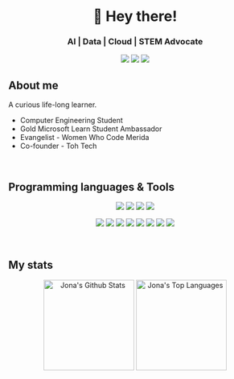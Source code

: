 <h1 align="center"> 👋 Hey there!</h1>

<h3 align="center"> AI | Data | Cloud | STEM Advocate </h3>
<p align="center">
<a  href="https://instagram.com/jona866"><img  src="https://img.shields.io/badge/-Instagram-2f2f2f?style=rounded-square&logo=instagram&logoColor=b299df"></a>
<a  href="https://www.linkedin.com/in/jona866/"><img  src="https://img.shields.io/badge/-LinkedIn-2f2f2f?style=rounded-square&logo=linkedin&logoColor=b299df"></a>
<a  href="https://twitter.com/jona866_"><img  src="https://img.shields.io/badge/-Twitter-2f2f2f?style=rounded-square&logo=twitter&logoColor=b299df"></a>
</p>

<h2>About me</h2>

A curious life-long learner.
<ul>
  <li>Computer Engineering Student</li>
  <li>Gold Microsoft Learn Student Ambassador</li>
  <li>Evangelist - Women Who Code Merida</li>
  <li>Co-founder - Toh Tech</li>
</ul>
</br>

<h2>Programming languages & Tools</h2>
<div align="center">
<a  href="#"><img  src="https://img.shields.io/badge/-Python-2f2f2f?style=rounded-square&logo=python&logoColor=b299df"></a>
<a  href="#"><img  src="https://img.shields.io/badge/-JavaScript-2f2f2f?style=rounded-square&logo=javascript&logoColor=b299df"></a>
<a  href="#"><img  src="https://img.shields.io/badge/-CSS-2f2f2f?style=rounded-square&logo=css3&logoColor=b299df"></a>
<a  href="#"><img  src="https://img.shields.io/badge/-HTML-2f2f2f?style=rounded-square&logo=html5&logoColor=b299df"></a>

<a  href="#"><img  src="https://img.shields.io/badge/-Azure-2f2f2f?style=rounded-square&logo=microsoftazure&logoColor=b299df"></a>
<a  href="#"><img  src="https://img.shields.io/badge/-Amazon%20AWS-2f2f2f?style=rounded-square&logo=amazonaws&logoColor=b299df"></a>
<a  href="#"><img  src="https://img.shields.io/badge/-IBM%20Cloud-2f2f2f?style=rounded-square&logo=ibmcloud&logoColor=b299df"></a>
<a  href="#"><img  src="https://img.shields.io/badge/-MySQL-2f2f2f?style=rounded-square&logo=mysql&logoColor=b299df"></a>
<a  href="#"><img  src="https://img.shields.io/badge/-MongoDB-2f2f2f?style=rounded-square&logo=mongodb&logoColor=b299df"></a>
<a  href="#"><img  src="https://img.shields.io/badge/-Linux-2f2f2f?style=rounded-square&logo=linux&logoColor=b299df"></a>
<a  href="#"><img  src="https://img.shields.io/badge/-Git-2f2f2f?style=rounded-square&logo=git&logoColor=b299df"></a>
<a  href="#"><img  src="https://img.shields.io/badge/-GitHub-2f2f2f?style=rounded-square&logo=github&logoColor=b299df"></a>
</div></br>

<h2>My stats</h2>
<div align="center">
    <img  alt="Jona's Github Stats"  src="https://github-readme-stats.vercel.app/api?username=jona866&show_icons=true&include_all_commits=true&count_private=true&theme=react&hide_border=true&bg_color=0D1117&title_color=f2f2f2&icon_color=b299df"  height="180"/>
    <img  alt="Jona's Top Languages"  src="https://github-readme-stats.vercel.app/api/top-langs/?username=jona866&langs_count=10&layout=compact&theme=react&hide_border=true&bg_color=0D1117&title_color=f2f2f2&icon_color=b299df"  height="180"/>
</div></br>
